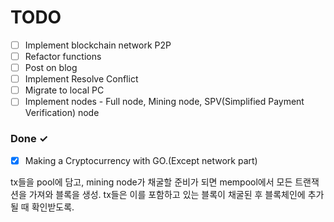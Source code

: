 # TODO

- [ ] Implement blockchain network P2P
- [ ] Refactor functions
- [ ] Post on blog
- [ ] Implement Resolve Conflict
- [ ] Migrate to local PC
- [ ] Implement nodes - Full node, Mining node, SPV(Simplified Payment Verification) node

### Done ✓

- [x] Making a Cryptocurrency with GO.(Except network part)

tx들을 pool에 담고, mining node가 채굴할 준비가 되면 mempool에서 모든 트랜잭션을 가져와 블록을 생성.
tx들은 이를 포함하고 있는 블록이 채굴된 후 블록체인에 추가될 때 확인받도록.
